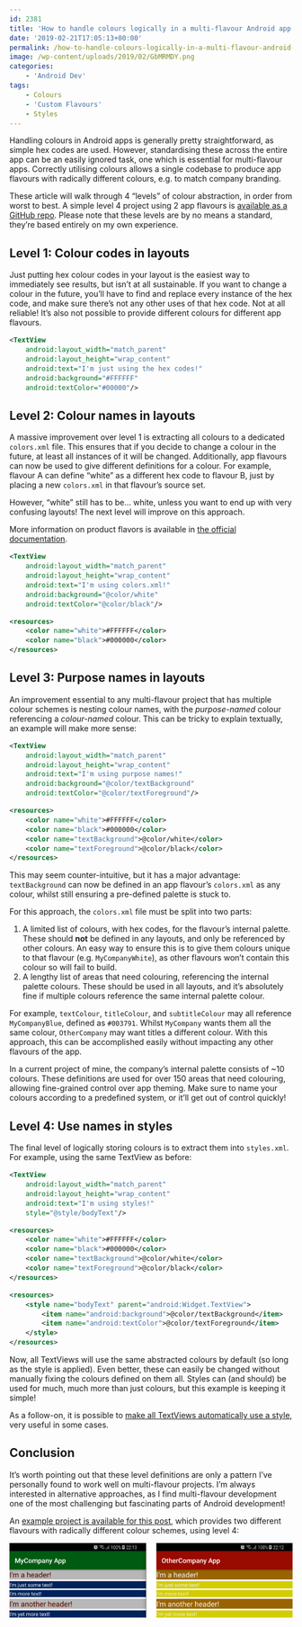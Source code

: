 ```yaml
---
id: 2381
title: 'How to handle colours logically in a multi-flavour Android app'
date: '2019-02-21T17:05:13+00:00'
permalink: /how-to-handle-colours-logically-in-a-multi-flavour-android-app/
image: /wp-content/uploads/2019/02/GbMRMDY.png
categories:
    - 'Android Dev'
tags:
    - Colours
    - 'Custom Flavours'
    - Styles
---
```


Handling colours in Android apps is generally pretty straightforward, as simple hex codes are used. However, standardising these across the entire app can be an easily ignored task, one which is essential for multi-flavour apps. Correctly utilising colours allows a single codebase to produce app flavours with radically different colours, e.g. to match company branding.

These article will walk through 4 “levels” of colour abstraction, in order from worst to best. A simple level 4 project using 2 app flavours is [available as a GitHub repo](https://github.com/JakeSteam/MultiFlavourColours). Please note that these levels are by no means a standard, they’re based entirely on my own experience.

## Level 1: Colour codes in layouts

Just putting hex colour codes in your layout is the easiest way to immediately see results, but isn’t at all sustainable. If you want to change a colour in the future, you’ll have to find and replace every instance of the hex code, and make sure there’s not any other uses of that hex code. Not at all reliable! It’s also not possible to provide different colours for different app flavours.

```xml
<TextView
    android:layout_width="match_parent"
    android:layout_height="wrap_content"
    android:text="I'm just using the hex codes!"
    android:background="#FFFFFF"
    android:textColor="#00000"/>
```

## Level 2: Colour names in layouts

A massive improvement over level 1 is extracting all colours to a dedicated `colors.xml` file. This ensures that if you decide to change a colour in the future, at least all instances of it will be changed. Additionally, app flavours can now be used to give different definitions for a colour. For example, flavour A can define “white” as a different hex code to flavour B, just by placing a new `colors.xml` in that flavour’s source set.

However, “white” still has to be… white, unless you want to end up with very confusing layouts! The next level will improve on this approach.

More information on product flavors is available in [the official documentation](https://developer.android.com/studio/build/build-variants#product-flavors).

```xml
<TextView
    android:layout_width="match_parent"
    android:layout_height="wrap_content"
    android:text="I'm using colors.xml!"
    android:background="@color/white"
    android:textColor="@color/black"/>
```

```xml
<resources>
    <color name="white">#FFFFFF</color>
    <color name="black">#000000</color>
</resources>
```

## Level 3: Purpose names in layouts

An improvement essential to any multi-flavour project that has multiple colour schemes is nesting colour names, with the *purpose-named* colour referencing a *colour-named* colour. This can be tricky to explain textually, an example will make more sense:

```xml
<TextView
    android:layout_width="match_parent"
    android:layout_height="wrap_content"
    android:text="I'm using purpose names!"
    android:background="@color/textBackground"
    android:textColor="@color/textForeground"/>
```

```xml
<resources>
    <color name="white">#FFFFFF</color>
    <color name="black">#000000</color>
    <color name="textBackground">@color/white</color>
    <color name="textForeground">@color/black</color>
</resources>
```

This may seem counter-intuitive, but it has a major advantage: `textBackground` can now be defined in an app flavour’s `colors.xml` as any colour, whilst still ensuring a pre-defined palette is stuck to.

For this approach, the `colors.xml` file must be split into two parts:

1. A limited list of colours, with hex codes, for the flavour’s internal palette. These should **not** be defined in any layouts, and only be referenced by other colours. An easy way to ensure this is to give them colours unique to that flavour (e.g. `MyCompanyWhite`), as other flavours won’t contain this colour so will fail to build.
2. A lengthy list of areas that need colouring, referencing the internal palette colours. These should be used in all layouts, and it’s absolutely fine if multiple colours reference the same internal palette colour.

For example, `textColour`, `titleColour`, and `subtitleColour` may all reference `MyCompanyBlue`, defined as `#003791`. Whilst `MyCompany` wants them all the same colour, `OtherCompany` may want titles a different colour. With this approach, this can be accomplished easily without impacting any other flavours of the app.

In a current project of mine, the company’s internal palette consists of ~10 colours. These definitions are used for over 150 areas that need colouring, allowing fine-grained control over app theming. Make sure to name your colours according to a predefined system, or it’ll get out of control quickly!

## Level 4: Use names in styles

The final level of logically storing colours is to extract them into `styles.xml`. For example, using the same TextView as before:

```xml
<TextView
    android:layout_width="match_parent"
    android:layout_height="wrap_content"
    android:text="I'm using styles!"
    style="@style/bodyText"/>
```

```xml
<resources>
    <color name="white">#FFFFFF</color>
    <color name="black">#000000</color>
    <color name="textBackground">@color/white</color>
    <color name="textForeground">@color/black</color>
</resources>
```

```xml
<resources>
    <style name="bodyText" parent="android:Widget.TextView">
        <item name="android:background">@color/textBackground</item>
        <item name="android:textColor">@color/textForeground</item>
    </style>
</resources>
```

Now, all TextViews will use the same abstracted colours by default (so long as the style is applied). Even better, these can easily be changed without manually fixing the colours defined on them all. Styles can (and should) be used for much, much more than just colours, but this example is keeping it simple!

As a follow-on, it is possible to [make all TextViews automatically use a style](https://stackoverflow.com/a/3166865/608312), very useful in some cases.

## Conclusion

It’s worth pointing out that these level definitions are only a pattern I’ve personally found to work well on multi-flavour projects. I’m always interested in alternative approaches, as I find multi-flavour development one of the most challenging but fascinating parts of Android development!

An [example project is available for this post](https://github.com/JakeSteam/MultiFlavourColours), which provides two different flavours with radically different colour schemes, using level 4:

[![](/wp-content/uploads/2019/02/GbMRMDY.png)](/wp-content/uploads/2019/02/GbMRMDY.png)